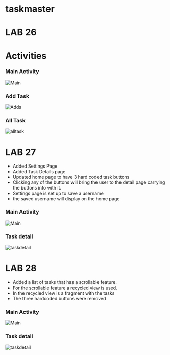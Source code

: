 # taskmaster
# LAB 26
# Activities 
### Main Activity
![Main](app/screenshots/mainTask.png)
### Add Task
![Adds](app/screenshots/AddTask.png)
### All Task
![alltask](app/screenshots/AllTask.png)

# LAB 27
* Added Settings Page
* Added Task Details page
* Updated home page to have 3 hard coded task buttons
* Clicking any of the buttons will bring the user to the detail page carrying the buttons info with it.
* Settings page is set up to save a username
* the saved username will display on the home page

 ### Main Activity
![Main](app/screenshots/Screenshot_1635864303.png)

### Task detail
![taskdetail](app/screenshots/Screenshot_1635864539.png)

# LAB 28
* Added a list of tasks that has a scrollable feature.
* For the scrollable feature a recycled view is used.
* In the recycled view is a fragment with the tasks
* The three hardcoded buttons were removed

### Main Activity
![Main](app/screenshots/main28.png)

### Task detail
![taskdetail](app/screenshots/taskDe28.png)



